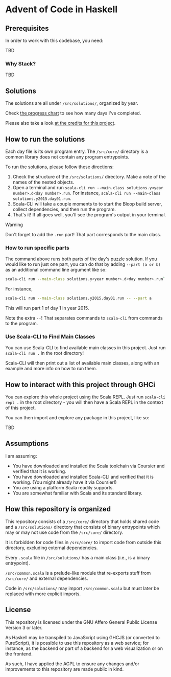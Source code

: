 
# Advent of Code in Haskell

## Prerequisites

In order to work with this codebase, you need:

TBD

### Why Stack?

TBD

## Solutions

The solutions are all under `/src/solutions/`, organized by year.

Check [the progress chart](./PROGRESS.md) to see how many days I've completed.

Please also take a look [at the credits for this project](./CREDITS.md).

## How to run the solutions

Each day file is its own program entry. The `/src/core/` directory is a common library does not contain any program entrypoints.

To run the solutions, please follow these directions:

1. Check the structure of the `/src/solutions/` directory. Make a note of the names of the nested objects.
2. Open a terminal and run `scala-cli run --main.class solutions.y<year number>.d<day number>.run`. For instance, `scala-cli run --main-class solutions.y2015.day01.run`.
3. Scala-CLI will take a couple moments to to start the Bloop build server, collect dependencies, and then run the program.
4. That's it! If all goes well, you'll see the program's output in your terminal.

> [!WARNING]
> Don't forget to add the `.run` part!
> That part corresponds to the main class.

### How to run specific parts

The command above runs both parts of the day's puzzle solution. If you would like to run just one part, you can do that by adding `--part (a or b)` as an additional command line argument like so:

```sh
scala-cli run --main-class solutions.y<year number>.d<day number>.run`
```

For instance,

```sh
scala-cli run --main-class solutions.y2015.day01.run -- --part a
```

This will run part 1 of day 1 in year 2015.

Note the extra `--`! That separates commands to `scala-cli` from commands to the program.

### Use Scala-CLI to Find Main Classes

You can use Scala-CLI to find available main classes in this project. Just run `scala-cli run .` in the root directory!

Scala-CLI will then print out a list of available main classes, along with an example and more info on how to run them.

## How to interact with this project through GHCi

You can explore this whole project using the Scala REPL. Just run `scala-cli repl .` in the root directory - you will then have a Scala REPL in the context of this project.

You can then import and explore any package in this project, like so:

TBD

## Assumptions

I am assuming:

* You have downloaded and installed the Scala toolchain via Coursier and verified that it is working.
* You have downloaded and installed Scala-CLI and verified that it is working. (You might already have it via Coursier!)
* You are using a platform Scala readily supports.
* You are somewhat familiar with Scala and its standard library.

## How this repository is organized

This repository consists of a `/src/core/` directory that holds shared code and a `/src/solutions/` directory that consists of binary entrypoints which may or may not use code from the `/src/core/` directory.

It is forbidden for code files in `/src/core/` to import code from outside this directory, excluding external dependencies.

Every `.scala` file in `/src/solutions/` has a main class (i.e., is a binary entrypoint).

`/src/common.scala` is a prelude-like module that re-exports stuff from `/src/core/` and external dependencies.

Code in `/src/solutions/` may import `/src/common.scala` but must later be replaced with more explicit imports.

## License

This repository is licensed under the GNU Affero General Public License Version 3 or later.

As Haskell may be transpiled to JavaScript using GHCJS (or converted to PureScript), it is possible to use this repository as a web service; for instance, as the backend or part of a backend for a web visualization or on the frontend.

As such, I have applied the AGPL to ensure any changes and/or improvements to this repository are made public in kind.
